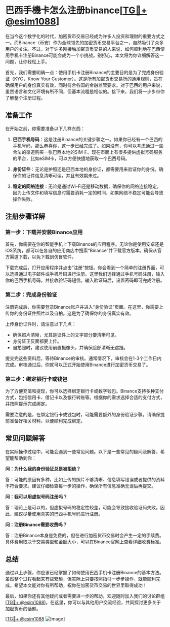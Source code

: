 # 巴西手機卡怎么注册binance[[TG💪+ @esim1088](https://t.me/s/esim1088)]

在当今这个数字化的时代，加密货币交易已经成为许多人投资和理财的重要方式之一。而Binance（币安）作为全球领先的加密货币交易平台之一，自然吸引了众多用户的关注。不过，对于许多刚接触加密货币交易的人来说，如何顺利地在巴西使用手机卡注册Binance可能会成为一个小挑战。别担心，本文将为你详细解答这一问题，让你轻松上手。

首先，我们需要明确一点：使用手机卡注册Binance的主要目的是为了完成身份验证（KYC，Know Your Customer）。这是所有加密货币交易所的通用规则，旨在确保用户的身份真实有效，同时符合各国的金融监管要求。对于巴西的用户来说，虽然语言和文化环境有所不同，但基本流程是相似的。接下来，我们将一步步带你了解整个注册过程。

## 准备工作

在开始之前，你需要准备以下几样东西：

1. **巴西手机号码**：这是注册Binance的关键步骤之一。如果你已经有一个巴西的手机号码，那么恭喜你，这一步已经完成了。如果没有，你可以考虑通过一些合法的渠道购买一张巴西本地的SIM卡。现在市面上有很多提供虚拟号码服务的平台，比如eSIM卡，可以方便快捷地获取一个巴西号码。

2. **身份证件**：无论是护照还是巴西本地的身份证，都需要用来验证你的身份。确保你的证件信息清晰可读，并且有效期未过。

3. **稳定的网络连接**：无论是通过Wi-Fi还是移动数据，确保你的网络连接稳定。因为上传文件和填写信息时需要消耗一定的时间，如果网络不稳定可能会导致操作失败。

## 注册步骤详解

### 第一步：下载并安装Binance应用

首先，你需要在你的智能手机上下载Binance的应用程序。无论你是使用安卓还是iOS系统，都可以在各自的应用商店中搜索“Binance”并下载官方版本。确保从官方渠道下载，以免下载到仿冒软件。

下载完成后，打开应用程序并点击“注册”按钮。你会看到一个简单的注册界面，可以选择通过电子邮件或手机号码进行注册。这里我们选择通过手机号码注册，输入你的巴西手机号码，并接收验证码短信。输入验证码后，设置密码即可完成注册。

### 第二步：完成身份验证

注册完成后，你需要登录Binance账户并进入“身份验证”页面。在这里，你需要上传你的身份证件照片以及自拍。这是为了确保你的身份真实有效。

上传身份证件时，请注意以下几点：
- 确保照片清晰，尤其是证件上的文字部分要清晰可见。
- 身份证正反面都要上传。
- 自拍照时，建议使用前置摄像头，并确保脸部清晰无遮挡。

提交完这些资料后，等待Binance的审核。通常情况下，审核会在1-3个工作日内完成。审核通过后，你就可以正式开始使用Binance进行加密货币交易了。

### 第三步：绑定银行卡或钱包

为了方便充值和提现，你可以选择绑定银行卡或数字钱包。Binance支持多种支付方式，包括信用卡、借记卡以及银行转账等。根据你的需求选择合适的支付方式，并按照提示完成绑定。

需要注意的是，在绑定银行卡或钱包时，可能需要额外的身份验证步骤。请确保提前准备好相关材料，以便顺利完成绑定。

## 常见问题解答

在实际操作过程中，可能会遇到一些常见问题。以下是一些常见的疑问及解答，希望能帮助到你：

**问：为什么我的身份验证总是被拒绝？**

答：可能的原因有多种，比如上传的照片不够清晰、信息填写错误或者提供的资料不符合要求。建议仔细检查每一步的操作，确保所有信息准确无误后再提交。

**问：我可以用虚拟号码注册吗？**

答：理论上是可以的，但虚拟号码的稳定性较差，可能会导致接收验证码失败。因此，建议尽量使用真实的巴西手机号码进行注册。

**问：注册Binance需要收费吗？**

答：注册Binance本身是免费的，但在进行加密货币交易时会产生一定的手续费。具体费用取决于交易类型和金额大小，可以在Binance官网上查看详细收费标准。

## 总结

通过以上步骤，你应该已经掌握了如何使用巴西手机卡注册Binance的基本方法。虽然整个过程看起来有些繁琐，但实际上只要按照指引一步步操作，就能顺利完成。希望本文能对你有所帮助，祝你在加密货币交易的世界里取得成功！

最后，如果你还有其他疑问或者需要进一步的帮助，欢迎随时加入我们的讨论群组[[TG💪+ @esim1088](https://t.me/s/esim1088)]。在这里，你可以与其他用户交流经验，共同探讨更多关于加密货币的话题。

[[TG💪+ @esim1088](https://t.me/s/esim1088) ![Image](https://i.postimg.cc/4NQfJmqS/Snipaste-2025-05-13-00-14-12.png)]